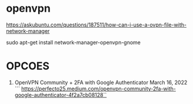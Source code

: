 # openvpn


https://askubuntu.com/questions/187511/how-can-i-use-a-ovpn-file-with-network-manager

sudo apt-get install network-manager-openvpn-gnome



# OPCOES

1. OpenVPN Community + 2FA with Google Authenticator March 16, 2022
``` https://perfecto25.medium.com/openvpn-community-2fa-with-google-authenticator-4f2a7cb08128``
